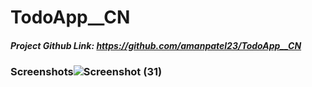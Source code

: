 # TodoApp__CN

##### Project Github Link: https://github.com/amanpatel23/TodoApp__CN
### Screenshots![Screenshot (31)](https://user-images.githubusercontent.com/53902012/230711568-fa53f2d8-73ce-4d10-86f0-3a6bb729e6f7.png)
